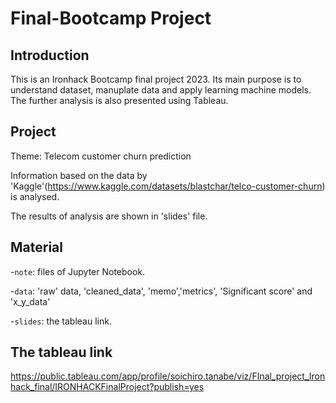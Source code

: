 # Final-Bootcamp Project

## Introduction
This is an Ironhack Bootcamp final project 2023. Its main purpose is to understand dataset, manuplate data and apply learning machine models. The further analysis is also presented using Tableau. 

## Project 
Theme: Telecom customer churn prediction 

Information based on the data by 'Kaggle'(https://www.kaggle.com/datasets/blastchar/telco-customer-churn) is analysed.


The results of analysis are shown in 'slides' file.

## Material 
-`note`: files of Jupyter Notebook.

-`data`: 'raw' data, 'cleaned_data', 'memo','metrics', 'Significant score' and 'x_y_data'


-`slides`: the tableau link.


## The tableau link 
https://public.tableau.com/app/profile/soichiro.tanabe/viz/FInal_project_Ironhack_final/IRONHACKFinalProject?publish=yes 